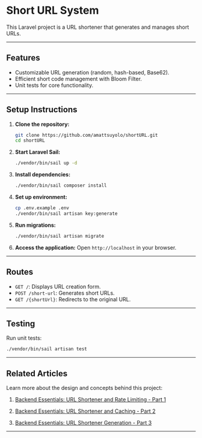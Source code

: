 # Short URL System

This Laravel project is a URL shortener that generates and manages short URLs.

---

## Features

- Customizable URL generation (random, hash-based, Base62).
- Efficient short code management with Bloom Filter.
- Unit tests for core functionality.

---

## Setup Instructions

1. **Clone the repository:**
   ```bash
   git clone https://github.com/amattsuyolo/shortURL.git
   cd shortURL
   ```

2. **Start Laravel Sail:**
   ```bash
   ./vendor/bin/sail up -d
   ```

3. **Install dependencies:**
   ```bash
   ./vendor/bin/sail composer install
   ```

4. **Set up environment:**
   ```bash
   cp .env.example .env
   ./vendor/bin/sail artisan key:generate
   ```

5. **Run migrations:**
   ```bash
   ./vendor/bin/sail artisan migrate
   ```

6. **Access the application:**
   Open `http://localhost` in your browser.

---

## Routes

- `GET /`: Displays URL creation form.
- `POST /short-url`: Generates short URLs.
- `GET /{shortUrl}`: Redirects to the original URL.

---

## Testing

Run unit tests:
```bash
./vendor/bin/sail artisan test
```

---

## Related Articles

Learn more about the design and concepts behind this project:

1. [Backend Essentials: URL Shortener and Rate Limiting - Part 1](https://medium.com/@mattsuyolo/%E5%BE%8C%E7%AB%AF%E5%BF%85%E6%9C%83%E9%A1%8C-%E7%9F%AD%E7%B6%B2%E5%9D%80%E8%88%87%E9%99%90%E6%B5%81-1-%E9%99%90%E6%B5%81%E8%A8%AD%E8%A8%88-bacf96699617)

2. [Backend Essentials: URL Shortener and Caching - Part 2](https://medium.com/@mattsuyolo/%E5%BE%8C%E7%AB%AF%E5%BF%85%E6%9C%83%E9%A1%8C-%E7%9F%AD%E7%B6%B2%E5%9D%80%E8%88%87%E9%99%90%E6%B5%81-2-%E5%BF%AB%E5%8F%96%E8%A8%AD%E8%A8%88-561212c69ee5)

3. [Backend Essentials: URL Shortener Generation - Part 3](https://medium.com/@mattsuyolo/%E5%BE%8C%E7%AB%AF%E5%BF%85%E6%9C%83%E9%A1%8C-%E7%9F%AD%E7%B6%B2%E5%9D%80-3-%E7%94%9F%E6%88%90%E7%9F%AD%E7%B6%B2%E5%9D%80-3bf0c3384e6a)

---

